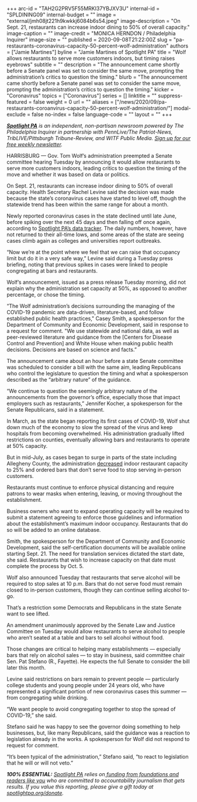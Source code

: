 +++
arc-id = "TAH2G2PRV5F55MRKI37YBJXV3U"
internal-id = "SPLDINING09"
internal-budget = ""
image = "external/jmh08jt221h9kwkkj6084b6s54.jpeg"
image-description = "On Sept. 21, restaurants can increase indoor dining to 50% of overall capacity."
image-caption = ""
image-credit = "MONICA HERNDON / Philadelphia Inquirer"
image-size = ""
published = 2020-09-08T21:22:00Z
slug = "pa-restaurants-coronavirus-capacity-50-percent-wolf-administration"
authors = ["Jamie Martines"]
byline = "Jamie Martines of Spotlight PA"
title = "Wolf allows restaurants to serve more customers indoors, but timing raises eyebrows"
subtitle = ""
description = "The announcement came shortly before a Senate panel was set to consider the same move, prompting the administration’s critics to question the timing."
blurb = "The announcement came shortly before a Senate panel was set to consider the same move, prompting the administration’s critics to question the timing."
kicker = "Coronavirus"
topics = ["Coronavirus"]
series = []
linktitle = ""
suppress-featured = false
weight = 0
url = ""
aliases = ["/news/2020/09/pa-restaurants-coroanvirus-capacity-50-percent-wolf-administration/"]
modal-exclude = false
no-index = false
language-code = ""
layout = ""
+++

<a href="https://www.spotlightpa.org/"><i><b>Spotlight PA</b></i></a><i> is an independent, non-partisan newsroom powered by The Philadelphia Inquirer in partnership with PennLive/The Patriot-News, TribLIVE/Pittsburgh Tribune-Review, and WITF Public Media. </i><a href="https://www.spotlightpa.org/newsletters"><i>Sign up for our free weekly newsletter</i></a><i>.</i>

HARRISBURG — Gov. Tom Wolf’s administration preempted a Senate committee hearing Tuesday by announcing it would allow restaurants to serve more customers indoors, leading critics to question the timing of the move and whether it was based on data or politics.

On Sept. 21, restaurants can increase indoor dining to 50% of overall capacity. Health Secretary Rachel Levine said the decision was made because the state’s coronavirus cases have started to level off, though the statewide trend has been within the same range for about a month.

Newly reported coronavirus cases in the state declined until late June, before spiking over the next 45 days and then falling off once again, according to <a href="https://www.spotlightpa.org/news/2020/03/pa-coronavirus-updates-cases-map-live-tracker/">Spotlight PA’s data tracker</a>. The daily numbers, however, have not returned to their all-time lows, and some areas of the state are seeing cases climb again as colleges and universities report outbreaks.

“Now we’re at the point where we feel that we can raise that occupancy limit but do it in a very safe way,” Levine said during a Tuesday press briefing, noting that previous spikes in cases were linked to people congregating at bars and restaurants.

Wolf’s announcement, issued as a press release Tuesday morning, did not explain why the administration set capacity at 50%, as opposed to another percentage, or chose the timing. 

“The Wolf administration’s decisions surrounding the managing of the COVID-19 pandemic are data-driven, literature-based, and follow established public health practices," Casey Smith, a spokesperson for the Department of Community and Economic Development, said in response to a request for comment. "We use statewide and national data, as well as peer-reviewed literature and guidance from the [Centers for Disease Control and Prevention] and White House when making public health decisions. Decisions are based on science and facts.”

<script src="https://www.spotlightpa.org/embed.js" async></script><div data-spl-embed-version="1" data-spl-src="https://www.spotlightpa.org/embeds/newsletter-covid/"></div>

The announcement came about an hour before a state Senate committee was scheduled to consider a bill with the same aim, leading Republicans who control the legislature to question the timing and what a spokesperson described as the “arbitrary nature” of the guidance.

“We continue to question the seemingly arbitrary nature of the announcements from the governor’s office, especially those that impact employers such as restaurants,” Jennifer Kocher, a spokesperson for the Senate Republicans, said in a statement. 

In March, as the state began reporting its first cases of COVID-19, Wolf shut down much of the economy to slow the spread of the virus and keep hospitals from becoming overwhelmed. His administration gradually lifted restrictions on counties, eventually allowing bars and restaurants to operate at 50% capacity.

But in mid-July, as cases began to surge in parts of the state including Allegheny County, the administration <a href="https://www.spotlightpa.org/news/2020/07/pennsylvania-coronavirus-restrictions-wolf-bars-restaurants-nightclubs-telework/">decreased</a> indoor restaurant capacity to 25% and ordered bars that don’t serve food to stop serving in-person customers.

Restaurants must continue to enforce physical distancing and require patrons to wear masks when entering, leaving, or moving throughout the establishment.

Business owners who want to expand operating capacity will be required to submit a statement agreeing to enforce those guidelines and information about the establishment’s maximum indoor occupancy. Restaurants that do so will be added to an online database.

Smith, the spokesperson for the Department of Community and Economic Development, said the self-certification documents will be available online starting Sept. 21. The need for translation services dictated the start date, she said. Restaurants that wish to increase capacity on that date must complete the process by Oct. 5. 

Wolf also announced Tuesday that restaurants that serve alcohol will be required to stop sales at 10 p.m. Bars that do not serve food must remain closed to in-person customers, though they can continue selling alcohol to-go.

That’s a restriction some Democrats and Republicans in the state Senate want to see lifted.

<script src="https://www.spotlightpa.org/embed.js" async></script><div data-spl-embed-version="1" data-spl-src="https://www.spotlightpa.org/embeds/donate/"></div>

An amendment unanimously approved by the Senate Law and Justice Committee on Tuesday would allow restaurants to serve alcohol to people who aren’t seated at a table and bars to sell alcohol without food.

Those changes are critical to helping many establishments — especially bars that rely on alcohol sales — to stay in business, said committee chair Sen. Pat Stefano (R., Fayette). He expects the full Senate to consider the bill later this month.

Levine said restrictions on bars remain to prevent people — particularly college students and young people under 24 years old, who have represented a significant portion of new coronavirus cases this summer — from congregating while drinking.

“We want people to avoid congregating together to stop the spread of COVID-19,” she said.

Stefano said he was happy to see the governor doing something to help businesses, but, like many Republicans, said the guidance was a reaction to legislation already in the works. A spokesperson for Wolf did not respond to request for comment.

“It’s been typical of the administration,” Stefano said, “to react to legislation that he will or will not veto.”

<i><b>100% ESSENTIAL:</b></i><i> </i><a href="https://www.spotlightpa.org/"><i>Spotlight PA</i></a><i> relies on</i><a href="https://www.spotlightpa.org/support"><i> funding from foundations and readers like you</i></a><i> who are committed to accountability journalism that gets results. If you value this reporting, please give a gift today at </i><a href="http://spotlightpa.org/donate"><i>spotlightpa.org/donate</i></a><i>.</i>
